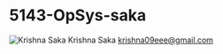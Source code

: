 # 5143-OpSys-saka
![Krishna Saka](http://i65.tinypic.com/4sz96q.jpg)
Krishna Saka
krishna09eee@gmail.com
